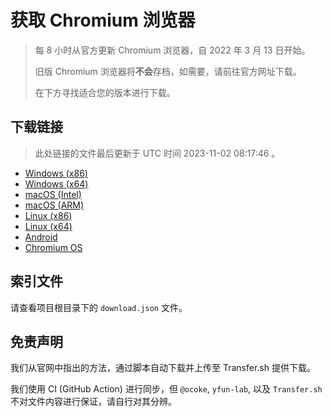 # 获取 Chromium 浏览器

> 每 8 小时从官方更新 Chromium 浏览器，自 2022 年 3 月 13 日开始。
> 
> 旧版 Chromium 浏览器将**不会**存档，如需要，请前往官方网址下载。
>
> 在下方寻找适合您的版本进行下载。

## 下载链接

> 此处链接的文件最后更新于 UTC 时间 2023-11-02 08:17:46
。

- [Windows (x86)](https://transfer.sh/Wf1FgNye64/Win.zip)
- [Windows (x64)](https://transfer.sh/CWG4JiD8p1/Win_x64.zip)
- [macOS (Intel)](https://transfer.sh/F1ndSXaBzi/Mac.zip)
- [macOS (ARM)](https://transfer.sh/DD40n4S5OD/Mac_Arm.zip)
- [Linux (x86)](https://transfer.sh/S9GMiPFYbI/Linux.zip)
- [Linux (x64)](https://transfer.sh/dxix3lSoYc/Linux_x64.zip)
- [Android](https://transfer.sh/iABDFtFwU6/Android.zip)
- [Chromium OS](https://transfer.sh/0DPA9sJy9A/Linux_ChromiumOS_Full.zip)

## 索引文件

请查看项目根目录下的 `download.json` 文件。

## 免责声明

我们从官网中指出的方法，通过脚本自动下载并上传至 Transfer.sh 提供下载。

我们使用 CI (GitHub Action) 进行同步，但 `@ocoke`, `yfun-lab`, 以及 `Transfer.sh` 不对文件内容进行保证，请自行对其分辨。
